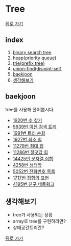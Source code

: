 # Tree

[뒤로 가기](https://github.com/nadarm/42-algorithm)

## index
1. [binary search tree](./binary_search_tree)
1. [heap(priority queue)](./heap)
1. [trie(prefix tree)](./trie)
1. [union-find(disjoint-set)](./union_find)
1. [baekjoon](#baekjoon)
1. [생각해보기](#생각해보기)

## baekjoon
tree를 사용해 풀어봅시다.
- [1920번 수 찾기](https://www.acmicpc.net/problem/1920)
- [5639번 이진 검색 트리](https://www.acmicpc.net/problem/5639)
- [1991번 트리 순회](https://www.acmicpc.net/problem/1991)
- [1927번 최소 힙](https://www.acmicpc.net/problem/1927)
- [11279번 최대 힙](https://www.acmicpc.net/problem/11279)
- [11286번 절댓값 힙](https://www.acmicpc.net/problem/11286)
- [14425번 문자열 집합](https://www.acmicpc.net/problem/14425)
- [4258번 생태학](https://www.acmicpc.net/problem/4358)
- [5052번 전화번호 목록](https://www.acmicpc.net/problem/5052)
- [1717번 집합의 표현](https://www.acmicpc.net/problem/1717)
- [4195번 친구 네트워크](https://www.acmicpc.net/problem/4195)


## 생각해보기
- tree가 사용되는 상황
- array로 tree를 구현하려면?
- 상태공간트리란?


[뒤로 가기](https://github.com/nadarm/42-algorithm)
